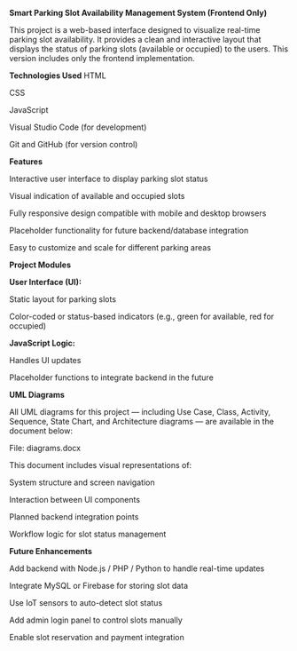 **Smart Parking Slot Availability Management System (Frontend Only)**

This project is a web-based interface designed to visualize real-time parking slot availability. It provides a clean and interactive layout that displays the status of parking slots (available or occupied) to the users. This version includes only the frontend implementation.

**Technologies Used**
HTML

CSS

JavaScript

Visual Studio Code (for development)

Git and GitHub (for version control)

**Features**

Interactive user interface to display parking slot status

Visual indication of available and occupied slots

Fully responsive design compatible with mobile and desktop browsers

Placeholder functionality for future backend/database integration

Easy to customize and scale for different parking areas

**Project Modules**

**User Interface (UI):**

Static layout for parking slots

Color-coded or status-based indicators (e.g., green for available, red for occupied)

**JavaScript Logic:**

Handles UI updates

Placeholder functions to integrate backend in the future

**UML Diagrams**

All UML diagrams for this project — including Use Case, Class, Activity, Sequence, State Chart, and Architecture diagrams — are available in the document below:

File: diagrams.docx

This document includes visual representations of:

System structure and screen navigation

Interaction between UI components

Planned backend integration points

Workflow logic for slot status management

**Future Enhancements**

Add backend with Node.js / PHP / Python to handle real-time updates

Integrate MySQL or Firebase for storing slot data

Use IoT sensors to auto-detect slot status

Add admin login panel to control slots manually

Enable slot reservation and payment integration
